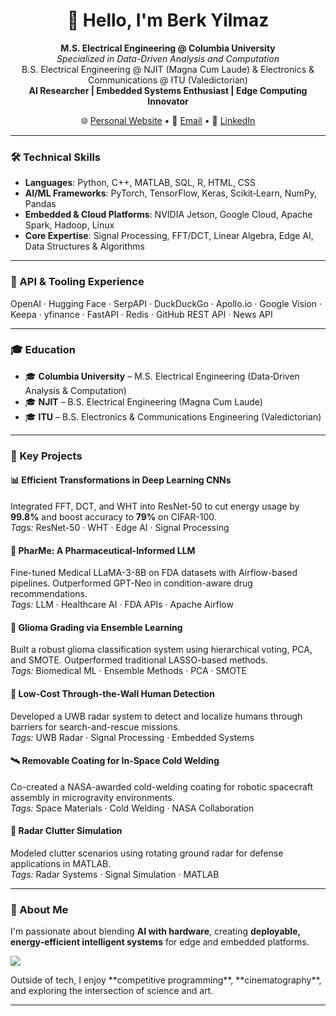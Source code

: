 <h1 align="center">👋 Hello, I'm Berk Yilmaz</h1>

<p align="center">
  <strong>M.S. Electrical Engineering @ Columbia University</strong><br>
  <em>Specialized in Data-Driven Analysis and Computation</em><br>
  B.S. Electrical Engineering @ NJIT (Magna Cum Laude) & Electronics & Communications @ ITU (Valedictorian)<br>
  <strong>AI Researcher | Embedded Systems Enthusiast | Edge Computing Innovator</strong>
</p>

<p align="center">
  🌐 <a href="https://berkyilmaz.info">Personal Website</a> • 📧 <a href="mailto:berkyilmazcs@gmail.com">Email</a> • 💼 <a href="https://linkedin.com/in/berkyy">LinkedIn</a>
</p>

---

### 🛠️ Technical Skills
- **Languages**: Python, C++, MATLAB, SQL, R, HTML, CSS
- **AI/ML Frameworks**: PyTorch, TensorFlow, Keras, Scikit‑Learn, NumPy, Pandas
- **Embedded & Cloud Platforms**: NVIDIA Jetson, Google Cloud, Apache Spark, Hadoop, Linux
- **Core Expertise**: Signal Processing, FFT/DCT, Linear Algebra, Edge AI, Data Structures & Algorithms

---

### 🔌 API & Tooling Experience
OpenAI · Hugging Face · SerpAPI · DuckDuckGo · Apollo.io · Google Vision · Keepa · yfinance · FastAPI · Redis · GitHub REST API · News API

---

### 🎓 Education
- 🎓 **Columbia University** – M.S. Electrical Engineering (Data‑Driven Analysis & Computation)  
- 🎓 **NJIT** – B.S. Electrical Engineering (Magna Cum Laude)  
- 🎓 **ITU** – B.S. Electronics & Communications Engineering (Valedictorian)

---

### 🚀 Key Projects

#### 📊 Efficient Transformations in Deep Learning CNNs  
Integrated FFT, DCT, and WHT into ResNet-50 to cut energy usage by **99.8%** and boost accuracy to **79%** on CIFAR-100.  
<em>Tags:</em> ResNet-50 · WHT · Edge AI · Signal Processing

#### 💊 PharMe: A Pharmaceutical-Informed LLM  
Fine-tuned Medical LLaMA-3-8B on FDA datasets with Airflow-based pipelines. Outperformed GPT-Neo in condition-aware drug recommendations.  
<em>Tags:</em> LLM · Healthcare AI · FDA APIs · Apache Airflow

#### 🧠 Glioma Grading via Ensemble Learning  
Built a robust glioma classification system using hierarchical voting, PCA, and SMOTE. Outperformed traditional LASSO-based methods.  
<em>Tags:</em> Biomedical ML · Ensemble Methods · PCA · SMOTE

#### 📡 Low-Cost Through-the-Wall Human Detection  
Developed a UWB radar system to detect and localize humans through barriers for search-and-rescue missions.  
<em>Tags:</em> UWB Radar · Signal Processing · Embedded Systems

#### 🛰️ Removable Coating for In-Space Cold Welding  
Co-created a NASA-awarded cold-welding coating for robotic spacecraft assembly in microgravity environments.  
<em>Tags:</em> Space Materials · Cold Welding · NASA Collaboration

#### 📶 Radar Clutter Simulation  
Modeled clutter scenarios using rotating ground radar for defense applications in MATLAB.  
<em>Tags:</em> Radar Systems · Signal Simulation · MATLAB

---
### 💭 About Me
I'm passionate about blending **AI with hardware**, creating **deployable, energy-efficient intelligent systems** for edge and embedded platforms.  

<p align="left">
  <img src="https://api.boot.dev/v1/users/public/657beb59-60e9-45e2-bd23-f83d29085d09/thumbnail" >
</p>
Outside of tech, I enjoy **competitive programming**, **cinematography**, and exploring the intersection of science and art.

---

